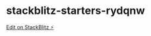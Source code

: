 # stackblitz-starters-rydqnw

[Edit on StackBlitz ⚡️](https://stackblitz.com/edit/stackblitz-starters-rydqnw)